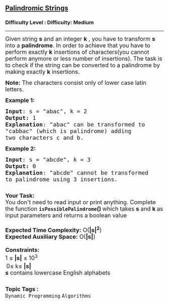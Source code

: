 <h2><a href="https://www.geeksforgeeks.org/problems/palindromic-strings2555/1?page=1&difficulty=Medium&status=unsolved,attempted&sortBy=accuracy">Palindromic Strings</a></h2><h3>Difficulty Level : Difficulty: Medium</h3><hr><div class="problems_problem_content__Xm_eO"><p><span style="font-size: 18px;">Given string <strong>s</strong> and an integer&nbsp;</span><strong style="font-size: 18px;">k</strong><span style="font-size: 18px;"> </span><span style="font-size: 18px;">, you have to transform </span><strong style="font-size: 18px;">s</strong><span style="font-size: 18px;"> into a </span><strong style="font-size: 18px;">palindrome</strong><span style="font-size: 18px;">. In order to achieve that you have to perform exactly </span><strong style="font-size: 18px;">k</strong><span style="font-size: 18px;"> insertions of characters(you cannot perform anymore or less number of insertions). The task is to check if the string can be converted to a palindrome by making exactly </span><strong style="font-size: 18px;">k</strong><span style="font-size: 18px;"> insertions.&nbsp;</span></p>
<p><strong><span style="font-size: 18px;">Note:</span></strong><span style="font-size: 18px;"> The characters consist only of lower case latin letters.</span></p>
<p><span style="font-size: 18px;"><strong>Example 1:</strong></span></p>
<pre><span style="font-size: 18px;"><strong>Input</strong>: s = "abac", k = 2
<strong>Output:</strong> 1</span>
<span style="font-size: 18px;"><strong>Explanation</strong>: "abac" can be transformed to 
"cabbac" (which is palindrome) adding 
two characters c and b.</span></pre>
<div><span style="font-size: 18px;"><strong>Example 2:</strong></span></div>
<pre><span style="font-size: 18px;"><strong>Input</strong>: s = "abcde", k = 3
<strong>Output:</strong> 0</span>
<span style="font-size: 18px;"><strong>Explanation</strong>: "abcde" cannot be transformed
to palindrome using 3 insertions.</span></pre>
<div><br><span style="font-size: 18px;"><strong>Your Task:&nbsp;&nbsp;</strong><br>You don't need to read input or print anything. Complete the function <strong><code>isPossiblePalindrome</code>()&nbsp;</strong>which takes <strong>s</strong> and <strong>k </strong>as input parameters and returns a boolean value<br><br><strong>Expected Time Complexity:</strong> O(<strong>|s|<sup>2</sup></strong>)<br><strong>Expected Auxiliary Space:</strong> O(<strong>|s|</strong>)<br><br><strong>Constraints:</strong><br>1 ≤ <strong>|s|</strong> ≤ 10<sup>3<br><strong>&nbsp;</strong></sup>0</span><span style="font-size: 18px;">≤ k</span><span style="font-size: 18px;">≤&nbsp;</span><strong style="font-size: 18px;">|s|</strong></div>
<div><strong style="vertical-align: super; font-size: 18px;">s</strong><span style="vertical-align: super; font-size: 18px;"> contains lowercase English alphabets</span></div></div><br><p><span style=font-size:18px><strong>Topic Tags : </strong><br><code>Dynamic Programming</code>&nbsp;<code>Algorithms</code>&nbsp;